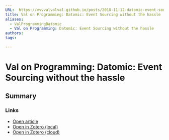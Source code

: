 ```yaml
---
URL:  https://vvvvalvalval.github.io/posts/2018-11-12-datomic-event-sourcing-without-the-hassle.html#how_event_sourcing_is_usually_done
title: Val on Programming: Datomic: Event Sourcing without the hassle
aliases:
  - ValProgrammingDatomic
  - Val on Programming: Datomic: Event Sourcing without the hassle
authors: 
tags: 

---
```

# Val on Programming: Datomic: Event Sourcing without the hassle
## Summary


### Links
- [Open article](https://vvvvalvalval.github.io/posts/2018-11-12-datomic-event-sourcing-without-the-hassle.html#how_event_sourcing_is_usually_done)
- [Open in Zotero (local)](zotero://select/library/items/HE4T359Q)
- [Open in Zotero (cloud)](http://zotero.org/users/8012208/items/HE4T359Q)